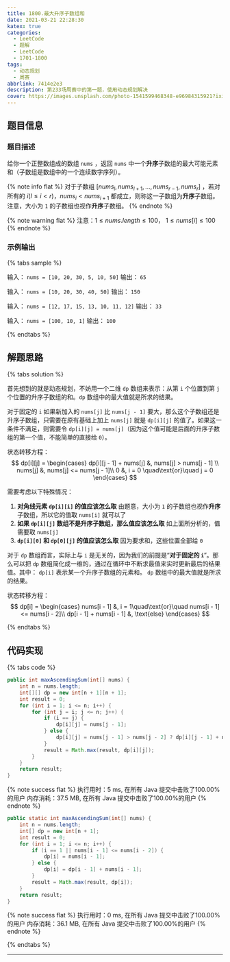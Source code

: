 ```yaml
---
title: 1800.最大升序子数组和
date: 2021-03-21 22:28:30
katex: true
categories:
  - LeetCode
  - 题解
  - LeetCode
  - 1701-1800
tags:
  - 动态规划
  - 周赛
abbrlink: 7414e2e3
description: 第233场周赛中的第一题，使用动态规划解决
cover: https://images.unsplash.com/photo-1541599468348-e96984315921?ixid=MXwxMjA3fDB8MHxwaG90by1wYWdlfHx8fGVufDB8fHw%3D&ixlib=rb-1.2.1&auto=format&fit=crop&w=1310&q=80
---
```


## 题目信息

### 题目描述

给你一个正整数组成的数组 `nums` ，返回 `nums` 中一个**升序**子数组的最大可能元素和（子数组是数组中的一个连续数字序列）。

{% note info flat %}
对于子数组 $[nums_l, nums_{l+1}, \dots, nums_{r-1}, nums_r]$ ，若对所有的 $i(l \le i < r)$，$nums_i < nums_{i+1}$ 都成立，则称这一子数组为**升序**子数组。注意，大小为 `1` 的子数组也视作**升序**子数组。
{% endnote %}

{% note warning flat %}
注意：$1 \le nums.length \le 100$， $1 \le nums[i] \le 100$
{% endnote %}

### 示例输出

{% tabs sample %}
<!-- tab 示例输出1 -->
输入： `nums = [10, 20, 30, 5, 10, 50]`
输出： `65`
<!-- endtab -->

<!-- tab 示例输出2 -->
输入： `nums = [10, 20, 30, 40, 50]`
输出： `150`
<!-- endtab -->

<!-- tab 示例输出3 -->
输入： `nums = [12, 17, 15, 13, 10, 11, 12]`
输出： `33`
<!-- endtab -->

<!-- tab 示例输出4 -->
输入： `nums = [100, 10, 1]`
输出： `100`
<!-- endtab -->
{% endtabs %}

## 解题思路

{% tabs solution %}
<!-- tab 动态规划 -->
首先想到的就是动态规划，不妨用一个二维 `dp` 数组来表示：从第 `i` 个位置到第 `j` 个位置的升序子数组的和。`dp` 数组中的最大值就是所求的结果。
   
对于固定的 `i` 如果新加入的 `nums[j]` 比 `nums[j - 1]` 要大，那么这个子数组还是升序子数组，只需要在原有基础上加上 `nums[j]` 就是 `dp[i][j]` 的值了。如果这一条件不满足，则需要令 `dp[i][j] = nums[j]`（因为这个值可能是后面的升序子数组的第一个值，不能简单的直接给 `0`）。

状态转移方程：
$$
dp[i][j] = 
\begin{cases}
dp[i][j - 1] + nums[j] &, nums[j] > nums[j - 1] \\
nums[j] &, nums[j] <= nums[j - 1]\\
0 &, i = 0 \quad\text{or}\quad j = 0
\end{cases}
$$

需要考虑以下特殊情况：
1. **对角线元素 `dp[i][i]` 的值应该怎么取**
   由题意，大小为 `1` 的子数组也视作**升序**子数组，所以它的值取 `nums[i]` 就可以了
2. **如果 `dp[i][j]` 数组不是升序子数组，那么值应该怎么取**
   如上面所分析的，值需要取 `nums[j]`
3. **`dp[i][0]` 和 `dp[0][j]` 的值应该怎么取**
   因为要求和，这些位置全部给 `0`
<!-- endtab -->

<!-- tab dp数组优化 -->
对于 `dp` 数组而言，实际上与 `i` 是无关的，因为我们的前提是“**对于固定的 `i`**”。那么可以把 `dp` 数组简化成一维的，通过在循环中不断求最值来实时更新最后的结果值。其中： `dp[i]` 表示某一个升序子数组的元素和。 `dp` 数组中的最大值就是所求的结果。

状态转移方程：
$$
dp[i] =
\begin{cases}
nums[i - 1] &, i = 1\quad\text{or}\quad nums[i - 1] <= nums[i - 2]\\
dp[i - 1] + nums[i - 1] &, \text{else}
\end{cases}
$$
<!-- endtab -->
{% endtabs %}

## 代码实现

{% tabs code %}
<!-- tab 动态规划 -->
```java
public int maxAscendingSum(int[] nums) {
    int n = nums.length;
    int[][] dp = new int[n + 1][n + 1];
    int result = 0;
    for (int i = 1; i <= n; i++) {
        for (int j = i; j <= n; j++) {
            if (i == j) {
                dp[i][j] = nums[j - 1];
            } else {
                dp[i][j] = nums[j - 1] > nums[j - 2] ? dp[i][j - 1] + nums[j - 1] : nums[j - 1];
            }
            result = Math.max(result, dp[i][j]);
        }
    }
    return result;
}
```

{% note success flat %}
执行用时：5 ms, 在所有 Java 提交中击败了100.00%的用户
内存消耗：37.5 MB, 在所有 Java 提交中击败了100.00%的用户
{% endnote %}
<!-- endtab -->

<!-- tab dp数组优化 -->
```java
public static int maxAscendingSum(int[] nums) {
    int n = nums.length;
    int[] dp = new int[n + 1];
    int result = 0;
    for (int i = 1; i <= n; i++) {
        if (i == 1 || nums[i - 1] <= nums[i - 2]) {
            dp[i] = nums[i - 1];
        } else {
            dp[i] = dp[i - 1] + nums[i - 1];
        }
        result = Math.max(result, dp[i]);
    }
    return result;
}
```

{% note success flat %}
执行用时：0 ms, 在所有 Java 提交中击败了100.00%的用户
内存消耗：36.1 MB, 在所有 Java 提交中击败了100.00%的用户
{% endnote %}
<!-- endtab -->
{% endtabs %}

---

